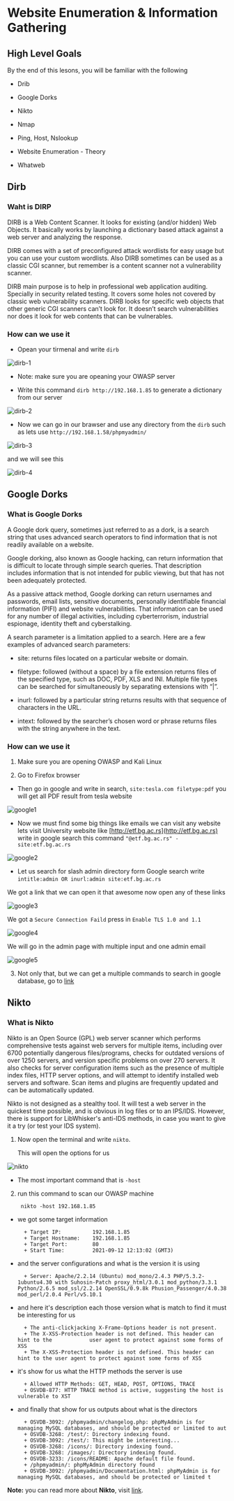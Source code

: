 # Website Enumeration & Information Gathering

  

## High Level Goals

  

By the end of this lesons, you will be familiar with the following

  

- Drib

- Google Dorks

- Nikto

- Nmap

- Ping, Host, Nslookup

- Website Enumeration - Theory

- Whatweb

  

## Dirb

  

### Waht is DIRP

  

DIRB is a Web Content Scanner. It looks for existing (and/or hidden) Web Objects. It basically works by launching a dictionary based attack against a web server and analyzing the response.

  

DIRB comes with a set of preconfigured attack wordlists for easy usage but you can use your custom wordlists. Also DIRB sometimes can be used as a classic CGI scanner, but remember is a content scanner not a vulnerability scanner.

  

DIRB main purpose is to help in professional web application auditing. Specially in security related testing. It covers some holes not covered by classic web vulnerability scanners. DIRB looks for specific web objects that other generic CGI scanners can’t look for. It doesn’t search vulnerabilities nor does it look for web contents that can be vulnerables.

  

### How can we use it

  

- Opean your tirmenal and write `dirb`

  

![dirb-1](./img/Dirb-1.png)

  

* Note: make sure you are opeaning your OWASP server

  

- Write this command `dirb http://192.168.1.85` to generate a dictionary from our server

  

![dirb-2](./img/Dirb-2.png)

  

- Now we can go in our brawser and use any directory from the `dirb` such as lets use `http://192.168.1.58/phpmyadmin/`

  

![dirb-3](./img/Dirb-3.png)

  

and we will see this

  

![dirb-4](./img/Dirb-4.png)

  

## Google Dorks

  

### What is Google Dorks

  
  

A Google dork query, sometimes just referred to as a dork, is a search string that uses advanced search operators to find information that is not readily available on a website.

  

Google dorking, also known as Google hacking, can return information that is difficult to locate through simple search queries. That description includes information that is not intended for public viewing, but that has not been adequately protected.

  

As a passive attack method, Google dorking can return usernames and passwords, email lists, sensitive documents, personally identifiable financial information (PIFI) and website vulnerabilities. That information can be used for any number of illegal activities, including cyberterrorism, industrial espionage, identity theft and cyberstalking.

  

A search parameter is a limitation applied to a search. Here are a few examples of advanced search parameters:

  

- site: returns files located on a particular website or domain.

  

- filetype: followed (without a space) by a file extension returns files of the specified type, such as DOC, PDF, XLS and INI. Multiple file types can be searched for simultaneously by separating extensions with “|”.

  

- inurl: followed by a particular string returns results with that sequence of characters in the URL.

  

- intext: followed by the searcher’s chosen word or phrase returns files with the string anywhere in the text.

  

### How can we use it

  

1. Make sure you are opening OWASP and Kali Linux

  

2. Go to Firefox browser

  

- Then go in google and write in search, `site:tesla.com filetype:pdf` you will get all PDF result from tesla website

  

![google1](./img/Google-1.png)

  

- Now we must find some big things like emails we can visit any website lets visit University website like [http://etf.bg.ac.rs](http://etf.bg.ac.rs) write in google search this command `"@etf.bg.ac.rs" -site:etf.bg.ac.rs`

  

![google2](./img/Google-2.png)

  

- Let us search for slash admin directory form Google search write `intitle:admin OR inurl:admin site:etf.bg.ac.rs`

  

We got a link that we can open it that awesome now open any of these links

  

![google3](./img/Google-3.png)

  

We got a `Secure Connection Faild` press in `Enable TLS 1.0 and 1.1`

  

![google4](./img/Google-4.png)

  

We will go in the admin page with multiple input and one admin email

  

![google5](./img/Google-5.png)

  

3. Not only that, but we can get a multiple commands to search in google database, go to [link](https://www.exploit-db.com/google-hacking-database)

## Nikto

### What is Nikto

Nikto is an Open Source (GPL) web server scanner which performs comprehensive tests against web servers for multiple items, including over 6700 potentially dangerous files/programs, checks for outdated versions of over 1250 servers, and version specific problems on over 270 servers. It also checks for server configuration items such as the presence of multiple index files, HTTP server options, and will attempt to identify installed web servers and software. Scan items and plugins are frequently updated and can be automatically updated.

Nikto is not designed as a stealthy tool. It will test a web server in the quickest time possible, and is obvious in log files or to an IPS/IDS. However, there is support for LibWhisker's anti-IDS methods, in case you want to give it a try (or test your IDS system).


1. Now open the terminal and write `nikto`.

	This will open the options for us 

![nikto](./img/nikto-1.png)

- The most important command that is `-host` 
2. run this command to scan our OWASP machine

		nikto -host 192.168.1.85
- we got some target information 

		+ Target IP:          192.168.1.85
		+ Target Hostname:    192.168.1.85
		+ Target Port:        80
		+ Start Time:         2021-09-12 12:13:02 (GMT3)

- and the server configurations and what is the version it is using

	    + Server: Apache/2.2.14 (Ubuntu) mod_mono/2.4.3 PHP/5.3.2-1ubuntu4.30 with Suhosin-Patch proxy_html/3.0.1 mod_python/3.3.1 Python/2.6.5 mod_ssl/2.2.14 OpenSSL/0.9.8k Phusion_Passenger/4.0.38 mod_perl/2.0.4 Perl/v5.10.1
	    
- and here it's description each those version what is match to find it must be interesting for us 

		+ The anti-clickjacking X-Frame-Options header is not present.
		+ The X-XSS-Protection header is not defined. This header can hint to the 			 user agent to protect against some forms of XSS
		+ The X-XSS-Protection header is not defined. This header can hint to the user agent to protect against some forms of XSS

- it's show for us what the HTTP methods the server is use

	    + Allowed HTTP Methods: GET, HEAD, POST, OPTIONS, TRACE
	    + OSVDB-877: HTTP TRACE method is active, suggesting the host is vulnerable to XST

- and finally that show for us outputs about what is the directors

	    + OSVDB-3092: /phpmyadmin/changelog.php: phpMyAdmin is for managing MySQL databases, and should be protected or limited to aut
	    + OSVDB-3268: /test/: Directory indexing found.
	    + OSVDB-3092: /test/: This might be interesting...
	    + OSVDB-3268: /icons/: Directory indexing found.
	    + OSVDB-3268: /images/: Directory indexing found.
		+ OSVDB-3233: /icons/README: Apache default file found.
		+ /phpmyadmin/: phpMyAdmin directory found
		+ OSVDB-3092: /phpmyadmin/Documentation.html: phpMyAdmin is for managing MySQL databases, and should be protected or limited t


**Note:** you can read more about **Nikto**, visit [link](https://tools.kali.org/information-gathering/nikto).